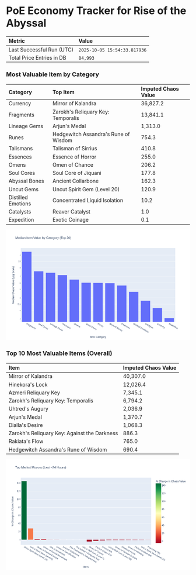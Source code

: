 # PoE Economy Tracker for Rise of the Abyssal

<!-- START_MAINTENANCE -->
| Metric | Value |
|:---|:---|
| Last Successful Run (UTC) | `2025-10-05 15:54:33.817936` |
| Total Price Entries in DB | `84,993` |

<!-- END_MAINTENANCE -->

<!-- START_DATAFRAME_DEBUG -->
<!-- END_DATAFRAME_DEBUG -->

<!-- START_CATEGORY_ANALYSIS -->
### Most Valuable Item by Category
| Category | Top Item | Imputed Chaos Value |
| :--- | :--- | :--- |
| Currency | Mirror of Kalandra | 36,827.2 |
| Fragments | Zarokh's Reliquary Key: Temporalis | 13,841.1 |
| Lineage Gems | Arjun's Medal | 1,313.0 |
| Runes | Hedgewitch Assandra's Rune of Wisdom | 754.3 |
| Talismans | Talisman of Sirrius | 410.8 |
| Essences | Essence of Horror | 255.0 |
| Omens | Omen of Chance | 206.2 |
| Soul Cores | Soul Core of Jiquani | 177.8 |
| Abyssal Bones | Ancient Collarbone | 162.3 |
| Uncut Gems | Uncut Spirit Gem (Level 20) | 120.9 |
| Distilled Emotions | Concentrated Liquid Isolation | 10.2 |
| Catalysts | Reaver Catalyst | 1.0 |
| Expedition | Exotic Coinage | 0.1 |


![Category Analysis Chart](charts/category_analysis.png)
<!-- END_ANALYSIS -->

<!-- START_ANALYSIS -->
### Top 10 Most Valuable Items (Overall)
| Item | Imputed Chaos Value |
| :--- | :--- |
| Mirror of Kalandra | 40,307.0 |
| Hinekora's Lock | 12,026.4 |
| Azmeri Reliquary Key | 7,345.1 |
| Zarokh's Reliquary Key: Temporalis | 6,794.2 |
| Uhtred's Augury | 2,036.9 |
| Arjun's Medal | 1,370.7 |
| Dialla's Desire | 1,068.3 |
| Zarokh's Reliquary Key: Against the Darkness | 886.3 |
| Rakiata's Flow | 765.0 |
| Hedgewitch Assandra's Rune of Wisdom | 690.4 |


![Market Movers Chart](charts/market_movers.png)
<!-- END_ANALYSIS -->
